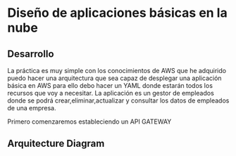 # Diseño de aplicaciones básicas en la nube


## Desarrollo
La práctica es muy simple con los conocimientos de AWS que he adquirido puedo hacer 
una arquitectura que sea capaz de  desplegar una aplicación básica en AWS para ello
debo hacer un YAML donde estarán todos los recursos que voy a necesitar.
La aplicación es un gestor de empleados donde se podrá crear,eliminar,actualizar y consultar
los datos de empleados de una empresa.

Primero comenzaremos estableciendo un API GATEWAY
## Arquitecture Diagram